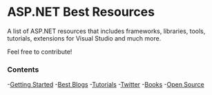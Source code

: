 # ASP.NET Best Resources

A list of ASP.NET resources that includes frameworks, libraries, tools, tutorials, extensions for Visual Studio and much more.

Feel free to contribute!

### Contents
-[Getting Started](#getting-started)
-[Best Blogs](#best-blogs)
-[Tutorials](#tutorials)
-[Twitter](#twitter)
-[Books](#books)
-[Open Source](#open-source)